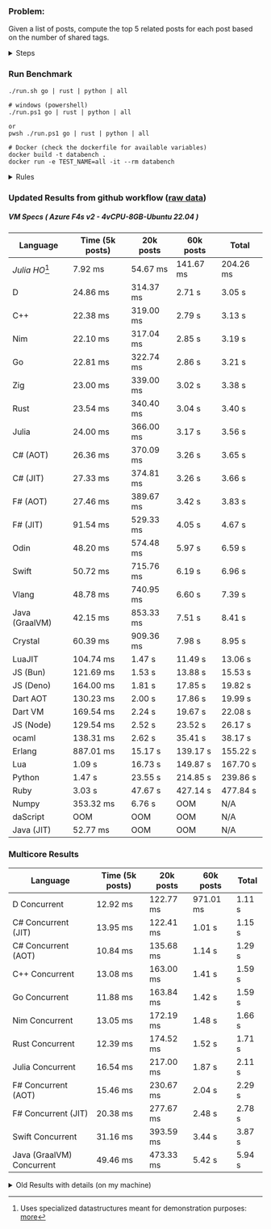### Problem:

Given a list of posts, compute the top 5 related posts for each post based on the number of shared tags.

<details>
<summary> Steps </summary>

-   Read the posts JSON file.
-   Iterate over the posts and populate a map containing: `tag -> List<int>`, with the int representing the post index of each post with that tag.
-   Iterate over the posts and for each post:
    -   Create a map: `PostIndex -> int` to track the number of shared tags
    -   For each tag, Iterate over the posts that have that tag
    -   For each post, increment the shared tag count in the map.
-   Sort the related posts by the number of shared tags.
-   Write the top 5 related posts for each post to a new JSON file.
</details>

### Run Benchmark

```
./run.sh go | rust | python | all

# windows (powershell)
./run.ps1 go | rust | python | all

or
pwsh ./run.ps1 go | rust | python | all

# Docker (check the dockerfile for available variables)
docker build -t databench .
docker run -e TEST_NAME=all -it --rm databench
```

<details>
<summary> Rules </summary>

<h3>No:</h3>

-   FFI (including assembly inlining)
-   Unsafe code blocks
-   Custom benchmarking
-   Disabling runtime checks (bounds etc)
-   Specific hardware targeting
-   SIMD for single threaded solutions
-   Hardcoding number of posts
-   Lazy evaluation (Unless results are computed at runtime and timed)
-   Computation Caching

<h3>Must:</h3>

-   Support up to 100,000 posts
-   Support UTF8 strings
-   Parse json at runtime
-   Support up to 100 tags
-   Use a stable release of the compiler/runtime
-   Represent tags as strings
-   Be production ready
-   Use less than 8GB of memory
</details>

### Updated Results from github workflow ([raw data](https://github.com/jinyus/related_post_gen/blob/main/raw_results.md))

##### VM Specs ( Azure F4s v2 - 4vCPU-8GB-Ubuntu 22.04 )

| Language       | Time (5k posts)                       | 20k posts                              | 60k posts                           | Total     |
| -------------- | ------------------------------------- | -------------------------------------- | ----------------------------------- | --------- |
| _Julia HO_[^1] | 7.92 ms | 54.67 ms | 141.67 ms | 204.26 ms |
| D | 24.86 ms | 314.37 ms | 2.71 s | 3.05 s |
| C++ | 22.38 ms | 319.00 ms | 2.79 s | 3.13 s |
| Nim | 22.10 ms | 317.04 ms | 2.85 s | 3.19 s |
| Go | 22.81 ms | 322.74 ms | 2.86 s | 3.21 s |
| Zig | 23.00 ms | 339.00 ms | 3.02 s | 3.38 s |
| Rust | 23.54 ms | 340.40 ms | 3.04 s | 3.40 s |
| Julia | 24.00 ms | 366.00 ms | 3.17 s | 3.56 s |
| C# (AOT) | 26.36 ms | 370.09 ms | 3.26 s | 3.65 s |
| C# (JIT) | 27.33 ms | 374.81 ms | 3.26 s | 3.66 s |
| F# (AOT) | 27.46 ms | 389.67 ms | 3.42 s | 3.83 s |
| F# (JIT) | 91.54 ms | 529.33 ms | 4.05 s | 4.67 s |
| Odin | 48.20 ms | 574.48 ms | 5.97 s | 6.59 s |
| Swift | 50.72 ms | 715.76 ms | 6.19 s | 6.96 s |
| Vlang | 48.78 ms | 740.95 ms | 6.60 s | 7.39 s |
| Java (GraalVM) | 42.15 ms | 853.33 ms | 7.51 s | 8.41 s |
| Crystal | 60.39 ms | 909.36 ms | 7.98 s | 8.95 s |
| LuaJIT | 104.74 ms | 1.47 s | 11.49 s | 13.06 s |
| JS (Bun) | 121.69 ms | 1.53 s | 13.88 s | 15.53 s |
| JS (Deno) | 164.00 ms | 1.81 s | 17.85 s | 19.82 s |
| Dart AOT | 130.23 ms | 2.00 s | 17.86 s | 19.99 s |
| Dart VM | 169.54 ms | 2.24 s | 19.67 s | 22.08 s |
| JS (Node) | 129.54 ms | 2.52 s | 23.52 s | 26.17 s |
| ocaml | 138.31 ms | 2.62 s | 35.41 s | 38.17 s |
| Erlang | 887.01 ms | 15.17 s | 139.17 s | 155.22 s |
| Lua | 1.09 s | 16.73 s | 149.87 s | 167.70 s |
| Python | 1.47 s | 23.55 s | 214.85 s | 239.86 s |
| Ruby | 3.03 s | 47.67 s | 427.14 s | 477.84 s |
| Numpy | 353.32 ms | 6.76 s | OOM | N/A |
| daScript | OOM | OOM | OOM | N/A |
| Java (JIT) | 52.77 ms | OOM | OOM | N/A |

### Multicore Results

| Language       | Time (5k posts) | 20k posts        | 60k posts        | Total     |
| -------------- | --------------- | ---------------- | ---------------- | --------- |
| D Concurrent | 12.92 ms | 122.77 ms | 971.01 ms | 1.11 s |
| C# Concurrent (JIT) | 13.95 ms | 122.41 ms | 1.01 s | 1.15 s |
| C# Concurrent (AOT) | 10.84 ms | 135.68 ms | 1.14 s | 1.29 s |
| C++ Concurrent | 13.08 ms | 163.00 ms | 1.41 s | 1.59 s |
| Go Concurrent | 11.88 ms | 163.84 ms | 1.42 s | 1.59 s |
| Nim Concurrent | 13.05 ms | 172.19 ms | 1.48 s | 1.66 s |
| Rust Concurrent | 12.39 ms | 174.52 ms | 1.52 s | 1.71 s |
| Julia Concurrent | 16.54 ms | 217.00 ms | 1.87 s | 2.11 s |
| F# Concurrent (AOT) | 15.46 ms | 230.67 ms | 2.04 s | 2.29 s |
| F# Concurrent (JIT) | 20.38 ms | 277.67 ms | 2.48 s | 2.78 s |
| Swift Concurrent | 31.16 ms | 393.59 ms | 3.44 s | 3.87 s |
| Java (GraalVM) Concurrent | 49.46 ms | 473.33 ms | 5.42 s | 5.94 s |

<details>
<summary> Old Results with details (on my machine) </summary>

| Language   | Processing Time | Total (+ I/O) | Details                                                                                                                                                                                                                                                                                         |
| ---------- | --------------- | ------------- | ----------------------------------------------------------------------------------------------------------------------------------------------------------------------------------------------------------------------------------------------------------------------------------------------- |
| Rust       | -               | 4.5s          | Initial                                                                                                                                                                                                                                                                                         |
| Rust v2    | -               | 2.60s         | Replace std HashMap with fxHashMap by [phazer99](https://www.reddit.com/r/rust/comments/16plgok/comment/k1rtr4x/?utm_source=share&utm_medium=web2x&context=3)                                                                                                                                   |
| Rust v3    | -               | 1.28s         | Preallocate and reuse map and unstable sort by [vdrmn](https://www.reddit.com/r/rust/comments/16plgok/comment/k1rzo7g/?utm_source=share&utm_medium=web2x&context=3) and [Darksonn](https://www.reddit.com/r/rust/comments/16plgok/comment/k1rzwdx/?utm_source=share&utm_medium=web2x&context=3) |
| Rust v4    | -               | 0.13s         | Use Post index as key instead of Pointer and Binary Heap by [RB5009](https://www.reddit.com/r/rust/comments/16plgok/comment/k1s5ea0/?utm_source=share&utm_medium=web2x&context=3)                                                                                                               |
| Rust v5    | 38ms            | 52ms          | Rm hashing from loop and use vec[count] instead of map[index]count by RB5009                                                                                                                                                                                                                    |
| Rust v6    | 23ms            | 36ms          | Optimized Binary Heap Ops by [scottlamb](https://github.com/jinyus/related_post_gen/pull/12)                                                                                                                                                                                                    |
| Rust Rayon | 9ms             | 22ms          | Parallelize by [masmullin2000](https://github.com/jinyus/related_post_gen/pull/4)                                                                                                                                                                                                               |
| Rust Rayon | 8ms             | 22ms          | Remove comparison out of hot loop                                                                                                                                                                                                                                                               |
| ⠀          | ⠀               | ⠀             | ⠀                                                                                                                                                                                                                                                                                               |
| Go         | -               | 1.5s          | Initial                                                                                                                                                                                                                                                                                         |
| Go v2      | -               | 80ms          | Add rust optimizations                                                                                                                                                                                                                                                                          |
| Go v3      | 56ms            | 70ms          | Use goccy/go-json                                                                                                                                                                                                                                                                               |
| Go v3      | 34ms            | 55ms          | Use generic binaryheap by [DrBlury](https://github.com/jinyus/related_post_gen/pull/7)                                                                                                                                                                                                          |
| Go v4      | 26ms            | 50ms          | Replace binary heap with custom priority queue                                                                                                                                                                                                                                                  |
| Go v5      | 20ms            | 43ms          | Remove comparison out of hot loop                                                                                                                                                                                                                                                               |
| Go Con     | 10ms            | 33ms          | Go concurrency by [tirprox](https://github.com/jinyus/related_post_gen/pull/17) and [DrBlury](https://github.com/jinyus/related_post_gen/pull/8)                                                                                                                                                |
| Go Con v2  | 5ms             | 29ms          | Use arena, use waitgroup, rm binheap by [DrBlury](https://github.com/jinyus/related_post_gen/pull/20)                                                                                                                                                                                           |
| ⠀          | ⠀               | ⠀             | ⠀                                                                                                                                                                                                                                                                                               |
| Python     | -               | 7.81s         | Initial                                                                                                                                                                                                                                                                                         |
| Python v2  | 1.35s           | 1.53s         | Add rust optimizations by [dave-andersen](https://github.com/jinyus/related_post_gen/pull/10)                                                                                                                                                                                                   |
| Numpy      | 0.57s           | 0.85s         | Numpy implementation by [Copper280z](https://github.com/jinyus/related_post_gen/pull/11)                                                                                                                                                                                                        |
| ⠀          | ⠀               | ⠀             | ⠀                                                                                                                                                                                                                                                                                               |
| Crystal    | 50ms            | 96ms          | Inital w/ previous optimizations                                                                                                                                                                                                                                                                |
| Crystal v2 | 33ms            | 72ms          | Replace binary heap with custom priority queue                                                                                                                                                                                                                                                  |
| ⠀          | ⠀               | ⠀             | ⠀                                                                                                                                                                                                                                                                                               |
| Odin       | 110ms           | 397ms         | Ported from golang code                                                                                                                                                                                                                                                                         |
| Odin v2    | 104ms           | 404ms         | Remove comparison out of hot loop                                                                                                                                                                                                                                                               |
| ⠀          | ⠀               | ⠀             | ⠀                                                                                                                                                                                                                                                                                               |
| Dart VM    | 125ms           | 530ms         | Ported from golang code                                                                                                                                                                                                                                                                         |
| Dart bin   | 274ms           | 360ms         | Compiled executable                                                                                                                                                                                                                                                                             |
| ⠀          | ⠀               | ⠀             | ⠀                                                                                                                                                                                                                                                                                               |
| Vlang      | 339ms           | 560ms         | Ported from golang code                                                                                                                                                                                                                                                                         |
| ⠀          | ⠀               | ⠀             | ⠀                                                                                                                                                                                                                                                                                               |
| Zig        | 80ms            | 110ms         | Provided by [akhildevelops](https://github.com/jinyus/related_post_gen/pull/30)                                                                                                                                                                                                                 |

</details>

[^1]: Uses specialized datastructures meant for demonstration purposes: [more](https://github.com/LilithHafner/Jokes/tree/main/SuperDataStructures.jl)